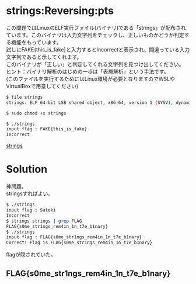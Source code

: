 # strings:Reversing:pts
この問題ではLinuxのELF実行ファイル(バイナリ)である「strings」が配布されています。このバイナリは入力文字列をチェックし、正しいものかどうか判定する機能をもっています。  
試しにFAKE{this_is_fake}と入力するとIncorrectと表示され、間違っている入力文字列であると示してくれます。  
このバイナリが「正しい」と判定してくれる文字列を見つけ出してください。  
ヒント：バイナリ解析のはじめの一歩は「表層解析」という手法です。  
(このファイルを実行するためにはLinux環境が必要となりますのでWSLやVirtualBoxで用意してください)  
```bash
$ file strings
strings: ELF 64-bit LSB shared object, x86-64, version 1 (SYSV), dynamically linked, interpreter /lib64/ld-linux-x86-64.so.2, for GNU/Linux 3.2.0, BuildID[sha1]=78a1aa79cb6ab262c29bc2302ac50dc5f29e4d78, not stripped

$ sudo chmod +x strings

$ ./strings
input flag : FAKE{this_is_fake}
Incorrect
```
[strings](strings)  

# Solution
神問題。  
stringsすればよい。  
```bash
$ ./strings
input flag : Satoki
Incorrect
$ strings strings | grep FLAG
FLAG{s0me_str1ngs_rem4in_1n_t7e_b1nary}
$ ./strings
input flag : FLAG{s0me_str1ngs_rem4in_1n_t7e_b1nary}
Correct! Flag is FLAG{s0me_str1ngs_rem4in_1n_t7e_b1nary}
```
flagが隠されていた。  

## FLAG{s0me_str1ngs_rem4in_1n_t7e_b1nary}